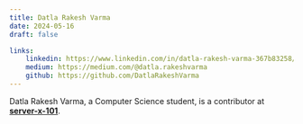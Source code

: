 ```yaml
---
title: Datla Rakesh Varma
date: 2024-05-16
draft: false

links: 
    linkedin: https://www.linkedin.com/in/datla-rakesh-varma-367b83258/
    medium: https://medium.com/@datla.rakeshvarma
    github: https://github.com/DatlaRakeshVarma
---
```


Datla Rakesh Varma, a Computer Science student, is a contributor at [**server-x-101**](https://www.serverx.org.in/).
